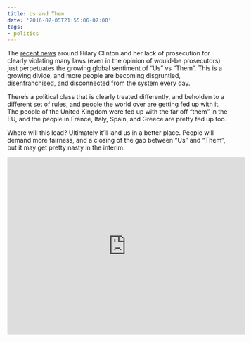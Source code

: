 ```yaml
---
title: Us and Them
date: '2016-07-05T21:55:06-07:00'
tags:
- politics
---
```

The [recent news](http://www.breitbart.com/2016-presidential-race/2016/07/05/fbi-director-james-comey-we-will-not-indict-hillary-clinton-even-though-there-is-evidence-of-violations/) around Hilary Clinton and her lack of prosecution for clearly violating many laws (even in the opinion of would-be prosecutors) just perpetuates the growing global sentiment of “Us” vs “Them”.  This is a growing divide, and more people are becoming disgruntled, disenfranchised, and disconnected from the system every day.

There’s a political class that is clearly treated differently, and beholden to a different set of rules, and people the world over are getting fed up with it.  The people of the United Kingdom were fed up with the far off “them” in the EU, and the people in France, Italy, Spain, and Greece are pretty fed up too.

Where will this lead?  Ultimately it’ll land us in a better place.  People will demand more fairness, and a closing of the gap between “Us” and “Them”, but it may get pretty nasty in the interim.

<iframe width="540" height="404" src="https://www.youtube.com/embed/s_Yayz5o-l0" frameborder="0" gesture="media" allowfullscreen></iframe>